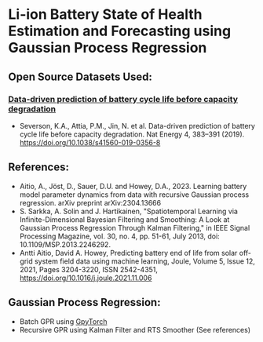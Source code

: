 # Li-ion Battery State of Health Estimation and Forecasting using Gaussian Process Regression

## Open Source Datasets Used:
### [Data-driven prediction of battery cycle life before capacity degradation](https://data.matr.io/1/projects/5c48dd2bc625d700019f3204)
- Severson, K.A., Attia, P.M., Jin, N. et al. Data-driven prediction of battery cycle life before capacity degradation. Nat Energy 4, 383–391 (2019). https://doi.org/10.1038/s41560-019-0356-8

## References:
- Aitio, A., Jöst, D., Sauer, D.U. and Howey, D.A., 2023. Learning battery model parameter dynamics from data with recursive Gaussian process regression. arXiv preprint arXiv:2304.13666
- S. Sarkka, A. Solin and J. Hartikainen, "Spatiotemporal Learning via Infinite-Dimensional Bayesian Filtering and Smoothing: A Look at Gaussian Process Regression Through Kalman Filtering," in IEEE Signal Processing Magazine, vol. 30, no. 4, pp. 51-61, July 2013, doi: 10.1109/MSP.2013.2246292.
- Antti Aitio, David A. Howey, Predicting battery end of life from solar off-grid system field data using machine learning, Joule, Volume 5, Issue 12, 2021, Pages 3204-3220, ISSN 2542-4351, https://doi.org/10.1016/j.joule.2021.11.006

## Gaussian Process Regression:
- Batch GPR using [GpyTorch](https://github.com/cornellius-gp/gpytorch)
- Recursive GPR using Kalman Filter and RTS Smoother (See references)